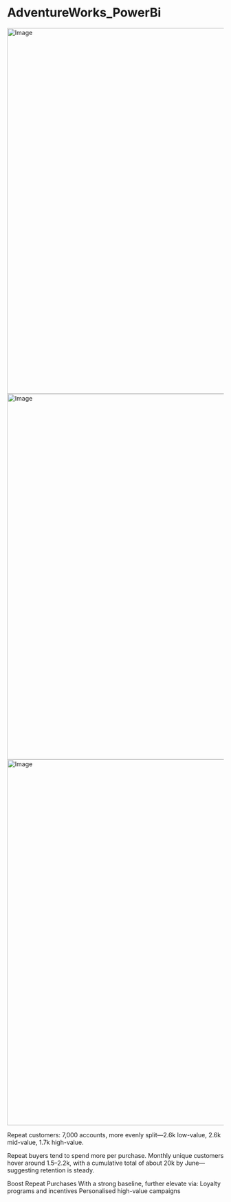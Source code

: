 # AdventureWorks_PowerBi

<img width="1516" height="850" alt="Image" src="https://github.com/user-attachments/assets/75f1d6bc-13be-42bd-84a1-1a847b2b0492" />



<img width="1516" height="850" alt="Image" src="https://github.com/user-attachments/assets/fedbcbc8-368e-412a-bda9-431deb7e6085" />



<img width="1516" height="850" alt="Image" src="https://github.com/user-attachments/assets/0c63de38-e96e-46b6-9f38-2049ef8e67bc" />



Repeat customers: 7,000 accounts, more evenly split—2.6k low-value, 2.6k mid-value, 1.7k high-value.

Repeat buyers tend to spend more per purchase.
Monthly unique customers hover around 1.5–2.2k, with a cumulative total of about 20k by June—suggesting retention is steady.

Boost Repeat Purchases With a strong baseline, further elevate via:
Loyalty programs and incentives
Personalised high-value campaigns
